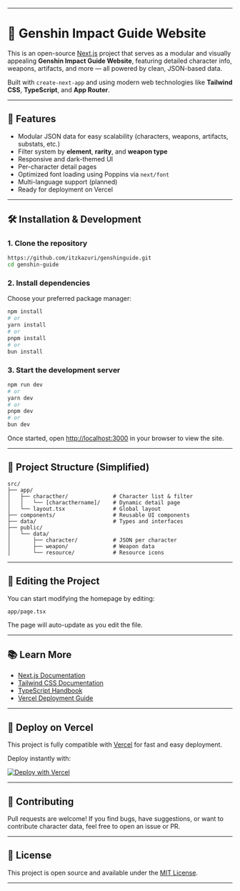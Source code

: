 
---


# 🌸 Genshin Impact Guide Website

This is an open-source [Next.js](https://nextjs.org/) project that serves as a modular and visually appealing **Genshin Impact Guide Website**, featuring detailed character info, weapons, artifacts, and more — all powered by clean, JSON-based data.

Built with `create-next-app` and using modern web technologies like **Tailwind CSS**, **TypeScript**, and **App Router**.

---

## 🚀 Features

- Modular JSON data for easy scalability (characters, weapons, artifacts, substats, etc.)
- Filter system by **element**, **rarity**, and **weapon type**
- Responsive and dark-themed UI
- Per-character detail pages
- Optimized font loading using Poppins via `next/font`
- Multi-language support (planned)
- Ready for deployment on Vercel

---

## 🛠️ Installation & Development

### 1. Clone the repository

```bash
https://github.com/itzkazuri/genshinguide.git
cd genshin-guide
```

### 2. Install dependencies

Choose your preferred package manager:

```bash
npm install
# or
yarn install
# or
pnpm install
# or
bun install
```

### 3. Start the development server

```bash
npm run dev
# or
yarn dev
# or
pnpm dev
# or
bun dev
```

Once started, open [http://localhost:3000](http://localhost:3000) in your browser to view the site.

---

## 🧩 Project Structure (Simplified)

```
src/
├── app/
│   ├── characther/              # Character list & filter
│   │   └── [characthername]/    # Dynamic detail page
│   └── layout.tsx               # Global layout
├── components/                  # Reusable UI components
├── data/                        # Types and interfaces
├── public/
│   └── data/
│       ├── character/           # JSON per character
│       ├── weapon/              # Weapon data
│       └── resource/            # Resource icons
```

---

## 🧠 Editing the Project

You can start modifying the homepage by editing:

```
app/page.tsx
```

The page will auto-update as you edit the file.

---

## 📚 Learn More

- [Next.js Documentation](https://nextjs.org/docs)
- [Tailwind CSS Documentation](https://tailwindcss.com/docs)
- [TypeScript Handbook](https://www.typescriptlang.org/docs/)
- [Vercel Deployment Guide](https://nextjs.org/docs/app/building-your-application/deploying)

---

## 🚀 Deploy on Vercel

This project is fully compatible with [Vercel](https://vercel.com/) for fast and easy deployment.

Deploy instantly with:

[![Deploy with Vercel](https://vercel.com/button)](https://vercel.com/new?utm_source=create-next-app&utm_medium=default-template&utm_campaign=create-next-app)

---

## 🙌 Contributing

Pull requests are welcome! If you find bugs, have suggestions, or want to contribute character data, feel free to open an issue or PR.

---

## 📄 License

This project is open source and available under the [MIT License](LICENSE).

---


